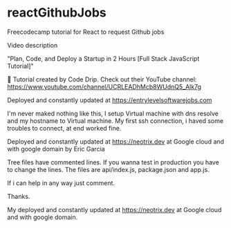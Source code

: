# reactGithubJobs

Freecodecamp tutorial for React to request Github jobs

Video description 

"Plan, Code, and Deploy a Startup in 2 Hours [Full Stack JavaScript Tutorial]"


🎥 Tutorial created by Code Drip. Check out their YouTube channel: https://www.youtube.com/channel/UCRLEADhMcb8WUdnQ5_Alk7g


Deployed and constantly updated at https://entrylevelsoftwarejobs.com


I'm never maked nothing like this, I setup Virtual machine with dns resolve and my hostname to Virtual machine. My first ssh connection, i haved some troubles to connect, at end worked fine.

Deployed and constantly updated at https://neotrix.dev at Google cloud and with google domain by Eric Garcia

Tree files have commented lines. If you wanna test in production you have to change the lines.  The files are api/index.js, package.json and app.js.

If i can help in any way just comment. 

Thanks. 

My deployed and constantly updated at https://neotrix.dev at Google cloud and with google domain.